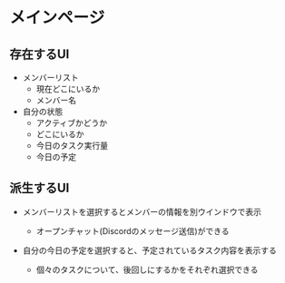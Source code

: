 # メインページ

## 存在するUI
- メンバーリスト
	- 現在どこにいるか
	- メンバー名
- 自分の状態
	- アクティブかどうか
	- どこにいるか
	- 今日のタスク実行量
	- 今日の予定

## 派生するUI
- メンバーリストを選択するとメンバーの情報を別ウインドウで表示
	- オープンチャット(Discordのメッセージ送信)ができる

- 自分の今日の予定を選択すると、予定されているタスク内容を表示する
	- 個々のタスクについて、後回しにするかをそれぞれ選択できる